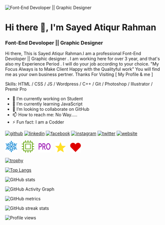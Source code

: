 ![Font-End Devoloper || Graphic Designer](https://scontent.frjh4-1.fna.fbcdn.net/v/t39.30808-6/291231207_1190229148444183_1728838327712580093_n.jpg?_nc_cat=101&ccb=1-7&_nc_sid=e3f864&_nc_eui2=AeFg9mwEb396qc0uYwhORyx5FoJzok2heGkWgnOiTaF4aSc2zimHDdni2zOmyEuJRI_qnFFrnKFg5KFjnTA4gcWg&_nc_ohc=znFgW-qw-KYAX8qr-cW&_nc_ht=scontent.frjh4-1.fna&oh=00_AT9EsNYwGKyFHZabxahHa1TmQyJdIwcEDDEH5PmRu4wdUw&oe=62C783EB)
# Hi there 👋, I'm Sayed Atiqur Rahman
### Font-End Devoloper || Graphic Designer


Hi there, This is Sayed Atiqur Rahman.I am a professional Font-End Devoloper || Graphic designer  . I am working here for over 3 year, and that's also my Experience Period . I will do your job according to your choice. "My Focus Always is to Make Client Happy with the Qualityful work" You will find me as your own business pertner. Thanks For Visiting [ My Profile & me ]

Skills:  HTML / CSS / JS  / Wordpress / C++ / Git / Photoshop / Illustrator / Premir Pro

- 🔭 I’m currently working on Student 
- 🌱 I’m currently learning JavaScript 
- 👯 I’m looking to collaborate on GitHub 
- 📫 How to reach me: No Way..... 
- ⚡ Fun fact: I am a Codder 


[<img src='https://cdn.jsdelivr.net/npm/simple-icons@3.0.1/icons/github.svg' alt='github' height='40'>](https://github.com/sayedatiqurrahman)  [<img src='https://cdn.jsdelivr.net/npm/simple-icons@3.0.1/icons/linkedin.svg' alt='linkedin' height='40'>](https://www.linkedin.com/in/https://www.linkedin.com/in/sayed-atiqur-rahman-939226210//)  [<img src='https://cdn.jsdelivr.net/npm/simple-icons@3.0.1/icons/facebook.svg' alt='facebook' height='40'>](https://www.facebook.com/https://www.facebook.com/sayedmd.atiqurrahman)  [<img src='https://cdn.jsdelivr.net/npm/simple-icons@3.0.1/icons/instagram.svg' alt='instagram' height='40'>](https://www.instagram.com/https://www.instagram.com/sayedmdatiqurrahman//)  [<img src='https://cdn.jsdelivr.net/npm/simple-icons@3.0.1/icons/twitter.svg' alt='twitter' height='40'>](https://twitter.com/https://twitter.com/SayedAtiqurRah3)  [<img src='https://cdn.jsdelivr.net/npm/simple-icons@3.0.1/icons/icloud.svg' alt='website' height='40'>](https://sayedatiqurrahman.github.io/Animation-Website-o1/)  

<a href='https://archiveprogram.github.com/'><img src='https://raw.githubusercontent.com/acervenky/animated-github-badges/master/assets/acbadge.gif' width='40' height='40'></a> <a href='https://docs.github.com/en/developers'><img src='https://raw.githubusercontent.com/acervenky/animated-github-badges/master/assets/devbadge.gif' width='40' height='40'></a> <a href='https://github.com/pricing'><img src='https://raw.githubusercontent.com/acervenky/animated-github-badges/master/assets/pro.gif' width='40' height='40'></a> <a href='https://stars.github.com/'><img src='https://raw.githubusercontent.com/acervenky/animated-github-badges/master/assets/starbadge.gif' width='35' height='35'></a> <a href='https://docs.github.com/en/github/supporting-the-open-source-community-with-github-sponsors'><img src='https://raw.githubusercontent.com/acervenky/animated-github-badges/master/assets/sponsorbadge.gif' width='35' height='35'></a> 



[![trophy](https://github-profile-trophy.vercel.app/?username=sayedatiqurrahman)](https://github.com/ryo-ma/github-profile-trophy)

[![Top Langs](https://github-readme-stats.vercel.app/api/top-langs/?username=sayedatiqurrahman)](https://github.com/anuraghazra/github-readme-stats)

![GitHub stats](https://github-readme-stats.vercel.app/api?username=sayedatiqurrahman&show_icons=true&count_private=true)  

![GitHub Activity Graph](https://activity-graph.herokuapp.com/graph?username=sayedatiqurrahman)  

![GitHub metrics](https://metrics.lecoq.io/sayedatiqurrahman)  

![GitHub streak stats](https://github-readme-streak-stats.herokuapp.com/?user=sayedatiqurrahman)  

![Profile views](https://gpvc.arturio.dev/sayedatiqurrahman)  
